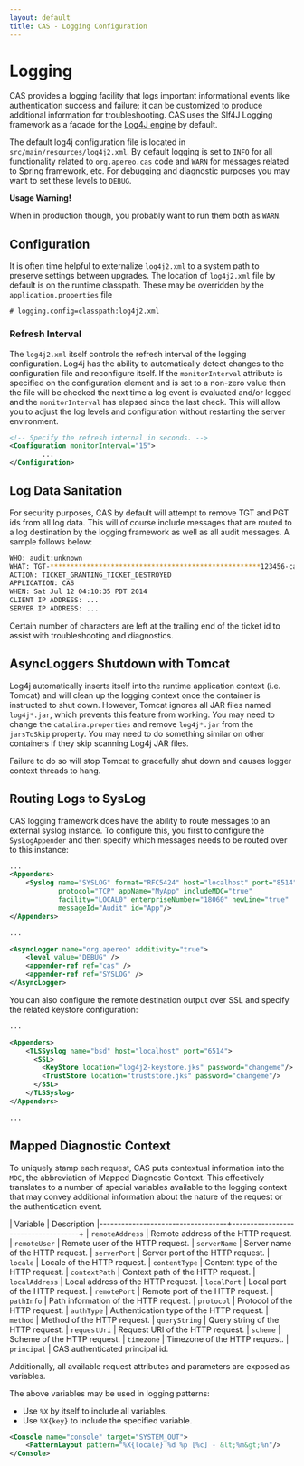 ```yaml
---
layout: default
title: CAS - Logging Configuration
---
```



# Logging

CAS provides a logging facility that logs important informational events like authentication success and
failure; it can be customized to produce additional information for troubleshooting. CAS uses the Slf4J
Logging framework as a facade for the [Log4J engine](http://logging.apache.org) by default.

The default log4j configuration file is located in `src/main/resources/log4j2.xml`.
By default logging is set to `INFO` for all functionality related to `org.apereo.cas` code and `WARN` for
messages related to Spring framework, etc. For debugging and diagnostic purposes you may want to set
these levels to  `DEBUG`.

<div class="alert alert-warning"><strong>Usage Warning!</strong><p>When in production though,
you probably want to run them both as <code>WARN</code>.</p></div>

## Configuration
It is often time helpful to externalize `log4j2.xml` to a system path to preserve settings between upgrades.
The location of `log4j2.xml` file by default is on the runtime classpath. 
These may be overridden by the `application.properties` file

```properties
# logging.config=classpath:log4j2.xml
```

### Refresh Interval

The `log4j2.xml` itself controls the refresh interval of the logging configuration. Log4j has the ability
to automatically detect changes to the configuration file and reconfigure itself. If the `monitorInterval`
attribute is specified on the configuration element and is set to a non-zero value then the file will be
checked the next time a log event is evaluated and/or logged and the `monitorInterval` has elapsed since
the last check. This will allow you to adjust the log levels and configuration without restarting the
server environment.

```xml
<!-- Specify the refresh internal in seconds. -->
<Configuration monitorInterval="15">
        ...
</Configuration>
```

## Log Data Sanitation

For security purposes, CAS by default will attempt to remove TGT and PGT ids from all log data.
This will of course include messages that are routed to a log destination by the logging framework as
 well as all audit messages. A sample follows below:

```bash
WHO: audit:unknown
WHAT: TGT-****************************************************123456-cas01.example.org
ACTION: TICKET_GRANTING_TICKET_DESTROYED
APPLICATION: CAS
WHEN: Sat Jul 12 04:10:35 PDT 2014
CLIENT IP ADDRESS: ...
SERVER IP ADDRESS: ...
```

Certain number of characters are left at the trailing end of the ticket id to assist with
troubleshooting and diagnostics.

## AsyncLoggers Shutdown with Tomcat

Log4j automatically inserts itself into the runtime application context (i.e. Tomcat) and will clean up 
the logging context once the container is instructed to shut down. However, 
Tomcat ignores all JAR files named `log4j*.jar`, which prevents 
this feature from working. You may need to change the `catalina.properties` 
and remove `log4j*.jar` from the `jarsToSkip` property. 
You may need to do something similar on other containers if they skip scanning Log4j JAR files.

Failure to do so will stop Tomcat to gracefully shut down and causes logger context threads to hang. 

## Routing Logs to SysLog

CAS logging framework does have the ability to route messages to an external 
syslog instance. To configure this,
you first to configure the `SysLogAppender` and then specify which 
messages needs to be routed over to this instance:

```xml
...
<Appenders>
    <Syslog name="SYSLOG" format="RFC5424" host="localhost" port="8514"
            protocol="TCP" appName="MyApp" includeMDC="true"
            facility="LOCAL0" enterpriseNumber="18060" newLine="true"
            messageId="Audit" id="App"/>
</Appenders>

...

<AsyncLogger name="org.apereo" additivity="true">
    <level value="DEBUG" />
    <appender-ref ref="cas" />
    <appender-ref ref="SYSLOG" />
</AsyncLogger>

```

You can also configure the remote destination output over 
SSL and specify the related keystore configuration:

```xml
...

<Appenders>
    <TLSSyslog name="bsd" host="localhost" port="6514">
      <SSL>
        <KeyStore location="log4j2-keystore.jks" password="changeme"/>
        <TrustStore location="truststore.jks" password="changeme"/>
      </SSL>
    </TLSSyslog>
</Appenders>

...

```

## Mapped Diagnostic Context

To uniquely stamp each request, CAS puts contextual 
information into the `MDC`, the abbreviation of Mapped Diagnostic Context. This effectively
translates to a number of special variables available to the logging context that
may convey additional information about the nature of the request or the authentication event. 

| Variable                                     | Description
|-----------------------------------+------------------------------------+
| `remoteAddress`                       | Remote address of the HTTP request.
| `remoteUser`                       | Remote user of the HTTP request.
| `serverName`                       | Server name of the HTTP request.
| `serverPort`                       | Server port of the HTTP request.
| `locale`                       | Locale of the HTTP request.
| `contentType`                       | Content type of the HTTP request.
| `contextPath`                       | Context path of the HTTP request.
| `localAddress`                       | Local address of the HTTP request.
| `localPort`                       | Local port of the HTTP request.
| `remotePort`                       | Remote port of the HTTP request.
| `pathInfo`                       | Path information of the HTTP request.
| `protocol`                       | Protocol of the HTTP request.
| `authType`                       | Authentication type of the HTTP request.
| `method`                       | Method of the HTTP request.
| `queryString`                       | Query string of the HTTP request.
| `requestUri`                       | Request URI of the HTTP request.
| `scheme`                       | Scheme of the HTTP request.
| `timezone`                       | Timezone of the HTTP request.
| `principal`                       | CAS authenticated principal id.

Additionally, all available request attributes and parameters are exposed as variables.

The above variables may be used in logging patterns:

- Use `%X` by itself to include all variables.
- Use `%X{key}` to include the specified variable.

```xml
<Console name="console" target="SYSTEM_OUT">
    <PatternLayout pattern="%X{locale} %d %p [%c] - &lt;%m&gt;%n"/>
</Console>
```
